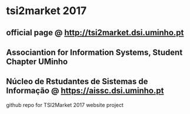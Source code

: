 # tsi2market 2017 
## official page @ http://tsi2market.dsi.uminho.pt
## Associantion for Information Systems, Student Chapter UMinho
## Núcleo de Rstudantes de Sistemas de Informação @ https://aissc.dsi.uminho.pt

github repo for TSI2Market 2017 website project
